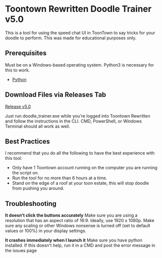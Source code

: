# Toontown Rewritten Doodle Trainer v5.0

This is a tool for using the speed chat UI in ToonTown to say tricks for your doodle to perform. This was made for educational purposes only.

## Prerequisites

Must be on a Windows-based operating system. Python3 is necessary for this to work.

- [Python](https://www.python.org/downloads/)

## Download Files via Releases Tab

[Release v5.0](https://github.com/mchendrickson/doodleTrainer/releases/tag/v5.0)

Just run doodle_trainer.exe while you're logged into Toontown Rewritten and follow the instructions in the CLI. CMD, PowerShell, or Windows Terminal should all work as well.

## Best Practices

I recommend that you do all the following to have the best experience with this tool.

- Only have 1 Toontown account running on the computer you are running the script on.
- Run the tool for no more than 6 hours at a time.
- Stand on the edge of a roof at your toon estate, this will stop doodle from pushing you around.

## Troubleshooting

**It doesn't click the buttons accurately**
Make sure you are using a resolution that has an aspect ratio of 16:9. Ideally, use 1920 x 1080p. Make sure any scaling or other Windows nonsense is turned off (set to default values or 100%) in your display settings.

**It crashes immediately when I launch it**
Make sure you have python installed. If this doesn't help, run it in a CMD and post the error message in the issues page
